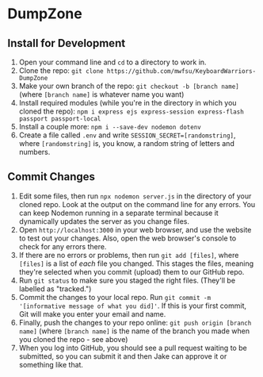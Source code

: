 # DumpZone
## Install for Development
1. Open your command line and `cd` to a directory to work in.
2. Clone the repo: `git clone https://github.com/mwfsu/KeyboardWarriors-DumpZone`
3. Make your own branch of the repo: `git checkout -b [branch name]` (where `[branch name]` is whatever name you want)
4. Install required modules (while you're in the directory in which you cloned the repo): `npm i express ejs express-session express-flash passport passport-local`
5. Install a couple more: `npm i --save-dev nodemon dotenv`
6. Create a file called `.env` and write `SESSION_SECRET=[randomstring]`, where `[randomstring]` is, you know, a random string of letters and numbers.

## Commit Changes
1. Edit some files, then run `npx nodemon server.js` in the directory of your cloned repo. Look at the output on the command line for any errors. You can keep Nodemon running in a separate terminal because it dynamically updates the server as you change files.
2. Open `http://localhost:3000` in your web browser, and use the website to test out your changes. Also, open the web browser's console to check for any errors there.
3. If there are no errors or problems, then run `git add [files]`, where `[files]` is a list of _each_ file you changed. This stages the files, meaning they're selected when you commit (upload) them to our GitHub repo.
4. Run `git status` to make sure you staged the right files. (They'll be labelled as "tracked.")
5. Commit the changes to your local repo. Run `git commit -m '[informative message of what you did]'`. If this is your first commit, Git will make you enter your email and name.
6. Finally, push the changes to your repo online: `git push origin [branch name]` (where `[branch name]` is the name of the branch you made when you cloned the repo - see above)
7. When you log into GitHub, you should see a pull request waiting to be submitted, so you can submit it and then Jake can approve it or something like that.
